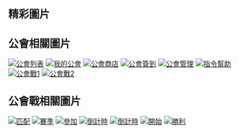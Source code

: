 ## 精彩圖片

## 公會相關圖片
[![公會列表](https://s4.ax1x.com/2022/01/02/TTKJMR.png)](https://imgtu.com/i/TTKJMR)
[![我的公會](https://s4.ax1x.com/2022/01/02/TTK3RJ.png)](https://imgtu.com/i/TTK3RJ)
[![公會商店](https://s4.ax1x.com/2022/01/02/TTKliF.png)](https://imgtu.com/i/TTKliF)
[![公會簽到](https://s4.ax1x.com/2022/01/02/TTK1G4.png)](https://imgtu.com/i/TTK1G4)
[![公會管理](https://s4.ax1x.com/2022/01/02/TTK8z9.png)](https://imgtu.com/i/TTK8z9)
[![指令幫助](https://s4.ax1x.com/2022/01/02/TTKYs1.png)](https://imgtu.com/i/TTKYs1)
[![公會戰1](https://s4.ax1x.com/2022/01/02/TTKUZ6.png)](https://imgtu.com/i/TTKUZ6)
[![公會戰2](https://s4.ax1x.com/2022/01/02/TTKtqx.png)](https://imgtu.com/i/TTKtqx)

## 公會戰相關圖片
[![匹配](https://s4.ax1x.com/2022/01/06/TxSLa8.png)](https://imgtu.com/i/TxSLa8)
[![賽季](https://s4.ax1x.com/2022/01/06/TxSqVf.png)](https://imgtu.com/i/TxSqVf)
[![參加](https://s4.ax1x.com/2022/01/06/TxSHqP.png)](https://imgtu.com/i/TxSHqP)
[![倒計時](https://s4.ax1x.com/2022/01/06/TxSOIS.png)](https://imgtu.com/i/TxSOIS)
[![倒計時](https://s4.ax1x.com/2022/01/06/TxSjPg.png)](https://imgtu.com/i/TxSjPg)
[![開始](https://s4.ax1x.com/2022/01/06/TxppMn.png)](https://imgtu.com/i/TxppMn)
[![勝利](https://s4.ax1x.com/2022/01/06/TxSvGQ.png)](https://imgtu.com/i/TxSvGQ)